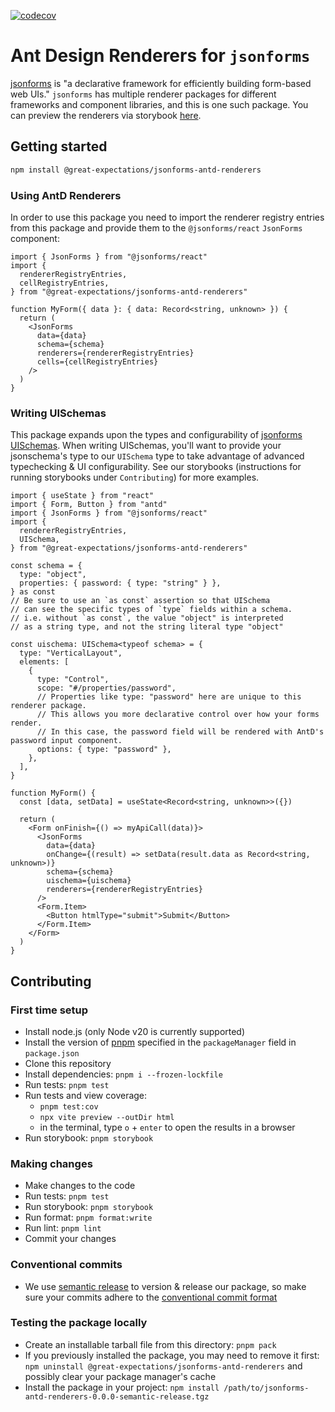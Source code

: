 [![codecov](https://codecov.io/gh/great-expectations/jsonforms-antd-renderers/graph/badge.svg?token=aDz1isILuA)](https://codecov.io/gh/great-expectations/jsonforms-antd-renderers)

# Ant Design Renderers for `jsonforms`

[jsonforms](https://jsonforms.io/docs/) is "a declarative framework for efficiently building form-based web UIs." `jsonforms` has multiple renderer packages for different frameworks and component libraries, and this is one such package.
You can preview the renderers via storybook [here](https://great-expectations.github.io/jsonforms-antd-renderers/).

## Getting started

```bash
npm install @great-expectations/jsonforms-antd-renderers
```

### Using AntD Renderers

In order to use this package you need to import the renderer registry entries from this package and provide them to the `@jsonforms/react` `JsonForms` component:

```tsx
import { JsonForms } from "@jsonforms/react"
import {
  rendererRegistryEntries,
  cellRegistryEntries,
} from "@great-expectations/jsonforms-antd-renderers"

function MyForm({ data }: { data: Record<string, unknown> }) {
  return (
    <JsonForms
      data={data}
      schema={schema}
      renderers={rendererRegistryEntries}
      cells={cellRegistryEntries}
    />
  )
}
```

### Writing UISchemas

This package expands upon the types and configurability of [jsonforms UISchemas](https://jsonforms.io/docs/uischema). When writing UISchemas, you'll want to provide your jsonschema's type to our `UISchema` type to take advantage of advanced typechecking & UI configurability. See our storybooks (instructions for running storybooks under `Contributing`) for more examples.

```tsx
import { useState } from "react"
import { Form, Button } from "antd"
import { JsonForms } from "@jsonforms/react"
import {
  rendererRegistryEntries,
  UISchema,
} from "@great-expectations/jsonforms-antd-renderers"

const schema = {
  type: "object",
  properties: { password: { type: "string" } },
} as const
// Be sure to use an `as const` assertion so that UISchema
// can see the specific types of `type` fields within a schema.
// i.e. without `as const`, the value "object" is interpreted
// as a string type, and not the string literal type "object"

const uischema: UISchema<typeof schema> = {
  type: "VerticalLayout",
  elements: [
    {
      type: "Control",
      scope: "#/properties/password",
      // Properties like type: "password" here are unique to this renderer package.
      // This allows you more declarative control over how your forms render.
      // In this case, the password field will be rendered with AntD's password input component.
      options: { type: "password" },
    },
  ],
}

function MyForm() {
  const [data, setData] = useState<Record<string, unknown>>({})

  return (
    <Form onFinish={() => myApiCall(data)}>
      <JsonForms
        data={data}
        onChange={(result) => setData(result.data as Record<string, unknown>)}
        schema={schema}
        uischema={uischema}
        renderers={rendererRegistryEntries}
      />
      <Form.Item>
        <Button htmlType="submit">Submit</Button>
      </Form.Item>
    </Form>
  )
}
```

## Contributing

### First time setup

- Install node.js (only Node v20 is currently supported)
- Install the version of [pnpm](https://pnpm.io/installation) specified in the `packageManager` field in `package.json`
- Clone this repository
- Install dependencies: `pnpm i --frozen-lockfile`
- Run tests: `pnpm test`
- Run tests and view coverage:
  - `pnpm test:cov`
  - `npx vite preview --outDir html`
  - in the terminal, type `o` + `enter` to open the results in a browser
- Run storybook: `pnpm storybook`

### Making changes

- Make changes to the code
- Run tests: `pnpm test`
- Run storybook: `pnpm storybook`
- Run format: `pnpm format:write`
- Run lint: `pnpm lint`
- Commit your changes

### Conventional commits

- We use [semantic release](https://github.com/semantic-release/semantic-release) to version & release our package, so make sure your commits adhere to the [conventional commit format](https://semantic-release.gitbook.io/semantic-release#commit-message-format)

### Testing the package locally

- Create an installable tarball file from this directory: `pnpm pack`
- If you previously installed the package, you may need to remove it first: `npm uninstall @great-expectations/jsonforms-antd-renderers` and possibly clear your package manager's cache
- Install the package in your project: `npm install /path/to/jsonforms-antd-renderers-0.0.0-semantic-release.tgz`
